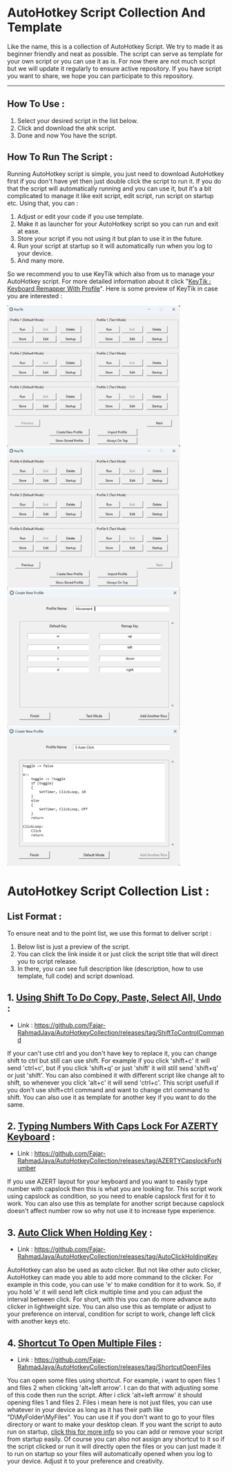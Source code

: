 # AutoHotkey Script Collection And Template
Like the name, this is a collection of AutoHotkey Script. We try to made it as beginner friendly and neat as possible. The script can serve as template for your own script or you can use it as is. For now there are not much script but we will update it regularly to ensure active repository. If you have script you want to share, we hope you can participate to this repository.

------------------------------------------------------------------------------------------------------------------------------------------------------------------------------

## How To Use :
1. Select your desired script in the list below.
2. Click and download the ahk script.
3. Done and now You have the script.

## How To Run The Script :
Running AutoHotkey script is simple, you just need to download AutoHotkey first if you don't have yet then just double click the script to run it. If you do that the script will automatically running and you can use it, but it's a bit complicated to manage it like exit script, edit script, run script on startup etc. Using that, you can :

1. Adjust or edit your code if you use template.
2. Make it as launcher for your AutoHotkey script so you can run and exit at ease.
3. Store your script if you not using it but plan to use it in the future.
4. Run your script at startup so it will automatically run when you log to your device.
5. And many more.

So we recommend you to use KeyTik which also from us to manage your AutoHotkey script. For more detailed information about it click "[KeyTik : Keyboard Remapper With Profile](https://github.com/Fajar-RahmadJaya/KeyTik)". Here is some preview of KeyTik in case you are interested :

<img src="Picture/Preview Main 1.png" alt="Preview Main 1" width="400" />
<img src="Picture/Preview Main 2.png" alt="Preview Main 1" width="400" />
<img src="Picture/Preview Create Default.png" alt="Preview Create Default" width="400" />
<img src="Picture/Preview Create Text.png" alt="Preview Create Text" width="400" />

# AutoHotkey Script Collection List :
## List Format :
To ensure neat and to the point list, we use this format to deliver script :
1. Below list is just a preview of the script.
2. You can click the link inside it or just click the script title that will direct you to script release.
3. In there, you can see full description like (description, how to use template, full code) and script download.

## 1. [Using Shift To Do Copy, Paste, Select All, Undo](https://github.com/Fajar-RahmadJaya/AutoHotkeyCollection/releases/tag/ShiftToControlCommand) :
- Link : https://github.com/Fajar-RahmadJaya/AutoHotkeyCollection/releases/tag/ShiftToControlCommand

If your can't use ctrl and you don't have key to replace it, you can change shift to ctrl but still can use shift. For example if you click 'shift+c' it will send 'ctrl+c', but if you click 'shift+q' or just 'shift' it will still send 'shift+q' or just 'shift'. You can also combined it with different script like change alt to shift, so whenever you click 'alt+c' it will send  'ctrl+c'. This script usefull if you don't use shift+ctrl command and want to change ctrl command to shift. You can also use it as template for another key if you want to do the same. 

## 2. [Typing Numbers With Caps Lock For AZERTY Keyboard](https://github.com/Fajar-RahmadJaya/AutoHotkeyCollection/releases/tag/AZERTYCapslockForNumber) :
- Link : https://github.com/Fajar-RahmadJaya/AutoHotkeyCollection/releases/tag/AZERTYCapslockForNumber

If you use AZERT layout for your keyboard and you want to easily type number with capslock then this is what you are looking for. This script work using capslock as condition, so  you need to enable capslock first for it to work. You can also use this as template for another script because capslock doesn't affect number row so why not use it to increase type experience.

## 3. [Auto Click When Holding Key](https://github.com/Fajar-RahmadJaya/AutoHotkeyCollection/releases/tag/AutoClickHoldingKey) :
- Link : https://github.com/Fajar-RahmadJaya/AutoHotkeyCollection/releases/tag/AutoClickHoldingKey

AutoHotkey can also be used as auto clicker. But not like other auto clicker, AutoHotkey can made you able to add more command to the clicker. For example in this code, you can use 'e' to make condition for it to work. So, if you hold 'e' it will send left click multiple time and you can adjust the interval between click. For short, with this you can do more advance auto clicker in lightweight size. You can also use this as template or adjust to your preference on interval, condition for script to work, change left click with another keys etc.

## 4. [Shortcut To Open Multiple Files](https://github.com/Fajar-RahmadJaya/AutoHotkeyCollection/releases/tag/ShortcutOpenFiles) :
- Link : https://github.com/Fajar-RahmadJaya/AutoHotkeyCollection/releases/tag/ShortcutOpenFiles

You can open some files using shortcut. For example, i want to open files 1 and files 2 when clicking 'alt+left arrow'. I can do that with adjusting some of this code then run the script. After i click 'alt+left arrrow' it should opening files 1 and files 2. Files i mean here is not just files, you can use whatever in your device as long as it has their path like "D\MyFolder\MyFiles". You can use it if you don't want to go to your files directory or want to make your desktop clean. If you want the script to auto run on startup, [click this for more info](https://github.com/Fajar-RahmadJaya/AutoHotkeyCollection/tree/main?tab=readme-ov-file#how-to-run-the-script-) so you can add or remove your script from startup easily. Of course you can also not assign any shortcut to it so if the script clicked or run it will directly open the files or you can just made it to run on startup so your files will automatically opened when you log to your device. Adjust it to your preference and creativity.
